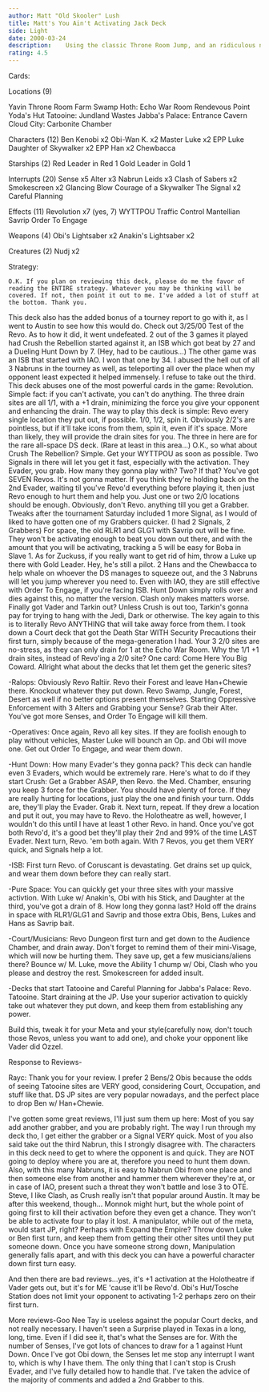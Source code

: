 ```yaml
---
author: Matt "Old Skooler" Lush
title: Matt's You Ain't Activating Jack Deck
side: Light
date: 2000-03-24
description:    Using the classic Throne Room Jump, and an ridiculous number of Revolutions, this Choke Deck can take down pretty much anything.
rating: 4.5
---
```

Cards: 

Locations (9)

Yavin Throne Room
Farm
Swamp
Hoth: Echo War Room
Rendevous Point
Yoda's Hut
Tatooine: Jundland Wastes
Jabba's Palace: Entrance Cavern
Cloud City: Carbonite Chamber

Characters (12)
Ben Kenobi x2
Obi-Wan K. x2
Master Luke x2
EPP Luke
Daughter of Skywalker x2
EPP Han x2
Chewbacca

Starships (2)
Red Leader in Red 1
Gold Leader in Gold 1

Interrupts (20)
Sense x5
Alter x3
Nabrun Leids x3
Clash of Sabers x2
Smokescreen x2
Glancing Blow
Courage of a Skywalker
The Signal x2
Careful Planning

Effects (11)
Revolution x7 (yes, 7)
WYTTPOU
Traffic Control
Mantellian Savrip
Order To Engage

Weapons (4)
Obi's Lightsaber x2
Anakin's Lightsaber x2

Creatures (2)
Nudj x2



Strategy: 

	O.K. If you plan on reviewing this deck, please do me the favor of reading the ENTIRE strategy. Whatever you may be thinking will be covered. If not, then point it out to me. I've added a lot of stuff at the bottom. Thank you.
   This deck also has the added bonus of a tourney report to go with it, as I went to Austin to see how this would do. Check out 3/25/00 Test of the Revo. As to how it did, it went undefeated. 2 out of the 3 games it played had Crush the Rebellion started against it, an ISB which got beat by 27 and a Dueling Hunt Down by 7. (Hey, had to be cautious...) The other game was an ISB that started with IAO. I won that one by 34. I abused the hell out of all 3 Nabruns in the tourney as well, as teleporting all over the place when my opponent least expected it helped immensely. I refuse to take out the third.
   This deck abuses one of the most powerful cards in the game: Revolution. Simple fact: if you can't activate, you can't do anything. The three drain sites are all 1/1, with a +1 drain, minimizing the force you give your opponent and enhancing the drain. The way to play this deck is simple: Revo every single location they put out, if possible. 1/0, 1/2, spin it. Obviously 2/2's are pointless, but if it'll take icons from them, spin it, even if it's space. More than likely, they will provide the drain sites for you. The three in here are for the rare all-space DS deck. (Rare at least in this area...) O.K., so what about Crush The Rebellion? Simple. Get your WYTTPOU as soon as possible. Two Signals in there will let you get it fast, especially with the activation. They Evader, you grab. How many they gonna play with? Two? If that? You've got SEVEN Revos. It's not gonna matter. If you think they're holding back on the 2nd Evader, waiting til you've Revo'd everything before playing it, then just Revo enough to hurt them and help you. Just one or two 2/0 locations should be enough. Obviously, don't Revo. anything till you get a Grabber. Tweaks after the tournament Saturday included 1 more Signal, as I would of liked to have gotten one of my Grabbers quicker. (I had 2 Signals, 2 Grabbers) For space, the old RLR1 and GLG1 with Savrip out will be fine. They won't be activating enough to beat you down out there, and with the amount that you will be activating, tracking a 5 will be easy for Boba in Slave 1. As for Zuckuss, if you really want to get rid of him, throw a Luke up there with Gold Leader. Hey, he's still a pilot. 2 Hans and the Chewbacca to help whale on whoever the DS manages to squeeze out, and the 3 Nabruns will let you jump wherever you need to. Even with IAO, they are still effective with Order To Engage, if you're facing ISB. Hunt Down simply rolls over and dies against this, no matter the version. Clash only makes matters worse. Finally got Vader and Tarkin out? Unless Crush is out too, Tarkin's gonna pay for trying to hang with the Jedi, Dark or otherwise.
The key again to this is to literally Revo ANYTHING that will take away force from them. I took down a Court deck that got the Death Star WITH Security Precautions their first turn, simply because of the mega-generation I had. Your 3 2/0 sites are no-stress, as they can only drain for 1 at the Echo War Room. Why the 1/1 +1 drain sites, instead of Revo'ing a 2/0 site? One card: Come Here You Big Coward. Allright what about the decks that let them get the generic sites?

-Ralops: Obviously Revo Raltiir. Revo their Forest and leave Han+Chewie there. Knockout whatever they put down. Revo Swamp, Jungle, Forest, Desert as well if no better options present themselves. Starting Oppressive Enforcement with 3 Alters and Grabbing your Sense? Grab their Alter. You've got more Senses, and Order To Engage will kill them.

-Operatives: Once again, Revo all key sites. If they are foolish enough to play without vehicles, Master Luke will bounch an Op. and Obi will move one. Get out Order To Engage, and wear them down.

-Hunt Down: How many Evader's they gonna pack? This deck can handle even 3 Evaders, which would be extremely rare. Here's what to do if they start Crush: Get a Grabber ASAP, then Revo. the Med. Chamber, ensuring you keep 3 force for the Grabber. You should have plenty of force. If they are really hurting for locations, just play the one and finish your turn. Odds are, they'll play the Evader. Grab it. Next turn, repeat. If they drew a location and put it out, you may have to Revo. the Holotheatre as well, however, I wouldn't do this until I have at least 1 other Revo. in hand. Once you've got both Revo'd, it's a good bet they'll play their 2nd and 99% of the time LAST Evader. Next turn, Revo. 'em both again. With 7 Revos, you get them VERY quick, and Signals help a lot.

-ISB: First turn Revo. of Coruscant is devastating. Get drains set up quick, and wear them down before they can really start.

-Pure Space: You can quickly get your three sites with your massive activtion. With Luke w/ Anakin's, Obi with his Stick, and Daughter at the third, you've got a drain of 8. How long they gonna last? Hold off the drains in space with RLR1/GLG1 and Savrip and those extra Obis, Bens, Lukes and Hans as Savrip bait.

-Court/Musicians: Revo Dungeon first turn and get down to the Audience Chamber, and drain away. Don't forget to remind them of their mini-Visage, which will now be hurting them. They save up, get a few musicians/aliens there? Bounce w/ M. Luke, move the Ability 1 chump w/ Obi, Clash who you please and destroy the rest. Smokescreen for added insult.

-Decks that start Tatooine and Careful Planning for Jabba's Palace: Revo. Tatooine. Start draining at the JP. Use your superior activation to quickly take out whatever they put down, and keep them from establishing any power.

Build this, tweak it for your Meta and your style(carefully now, don't touch those Revos, unless you want to add one), and choke your opponent like Vader did Ozzel.

Response to Reviews-

Rayc: Thank you for your review. I prefer 2 Bens/2 Obis because the odds of seeing Tatooine sites are VERY good, considering Court, Occupation, and stuff like that. DS JP sites are very popular nowadays, and the perfect place to drop Ben w/ Han+Chewie.

I've gotten some great reviews, I'll just sum them up here:
Most of you say add another grabber, and you are probably right. The way I run through my deck tho, I get either the grabber or a Signal VERY quick. Most of you also said take out the third Nabrun, this I strongly disagree with. The characters in this deck need to get to where the opponent is and quick. They are NOT going to deploy where you are at, therefore you need to hunt them down. Also, with this many Nabruns, it is easy to Nabrun Obi from one place and then someone else from another and hammer them wherever they're at, or in case of IAO, present such a threat they won't battle and lose 3 to OTE. Steve, I like Clash, as Crush really isn't that popular around Austin. It may be after this weekend, though...
Monnok might hurt, but the whole point of going first to kill their activation before they even get a chance. They won't be able to activate four to play it lost. A manipulator, while out of the meta, would start JP, right? Perhaps with Expand the Empire? Throw down Luke or Ben first turn, and keep them from getting their other sites until they put someone down. Once you have someone strong down, Manipulation generally falls apart, and with this deck you can have a powerful character down first turn easy.

And then there are bad reviews...yes, it's +1 activation at the Holotheatre if Vader gets out, but it's for ME 'cause it'll be Revo'd. Obi's Hut/Tosche Station does not limit your opponent to activating 1-2 perhaps zero on their first turn.

More reviews-Goo Nee Tay is useless against the popular Court decks, and not really necessary. I haven't seen a Surprise played in Texas in a long, long, time. Even if I did see it, that's what the Senses are for. With the number of Senses, I've got lots of chances to draw for a 1 against Hunt Down. Once I've got Obi down, the Senses let me stop any interrupt I want to, which is why I have them. The only thing that I can't stop is Crush Evader, and I've fully detailed how to handle that. I've taken the advice of the majority of comments and added a 2nd Grabber to this.

